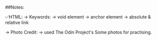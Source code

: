 ##Notes:

✅HTML:
-> Keywords:
            -> void element
            -> anchor element
            -> absolute & relative link


-> Photo Credit:
            -> used The Odin Project's Some photos for practising.
